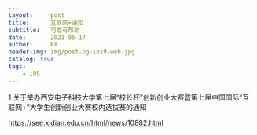 ```yaml
---
layout:     post
title:      互联网+通知
subtitle:   可能有帮助
date:       2021-05-17
author:     BY
header-img: img/post-bg-ios9-web.jpg
catalog: true
tags:
    - iOS
---
```

1 关于举办西安电子科技大学第七届“校长杯”创新创业大赛暨第七届中国国际“互联网+”大学生创新创业大赛校内选拔赛的通知

https://see.xidian.edu.cn/html/news/10882.html

